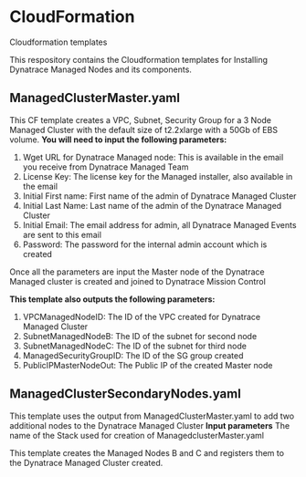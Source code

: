 # CloudFormation
Cloudformation templates

This respository contains the Cloudformation templates for Installing Dynatrace Managed Nodes and its components.

## ManagedClusterMaster.yaml
This CF template creates a VPC, Subnet, Security Group for a 3 Node Managed Cluster with the default size of t2.2xlarge with a 50Gb of EBS volume. 
**You will need to input the following parameters:**
1. Wget URL for Dynatrace Managed node: This is available in the email you receive from Dynatrace Managed Team
2. License Key: The license key for the Managed installer, also available in the email 
3. Initial First name: First name of the admin of Dynatrace Managed Cluster
4. Initial Last Name: Last name of the admin of the Dynatrace Managed Cluster
5. Initial Email: The email address for admin, all Dynatrace Managed Events are sent to this email 
6. Password: The password for the internal admin account which is created

Once all the parameters are input the Master node of the Dynatrace Managed cluster is created and joined to Dynatrace Mission Control 

**This template also outputs the following parameters:** 
1. VPCManagedNodeID: The ID of the VPC created for Dynatrace Managed Cluster
2. SubnetManagedNodeB: The ID of the subnet for second node
3. SubnetManagedNodeC: The ID of the subnet for third node
4. ManagedSecurityGroupID: The ID of the SG group created 
5. PublicIPMasterNodeOut: The Public IP of the created Master node

## ManagedClusterSecondaryNodes.yaml
This template uses the output from ManagedClusterMaster.yaml to add two additional nodes to the Dynatrace Managed Cluster
**Input parameters**
The name of the Stack used for creation of ManagedclusterMaster.yaml 

This template creates the Managed Nodes B and C and registers them to the Dynatrace Managed Cluster created. 
